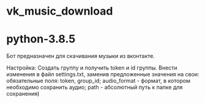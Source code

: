 # vk_music_download
# python-3.8.5

Бот предназначен для скачивания музыки из вконтакте.

Настройка:
Создать группу и получить token и id группы.
Внести изменения в файл settings.txt, заменив предложенные значения на свои: обязательные поля: token, group_id; audio_format - формат, в котором необходимо сохранить аудио; path - абсолютный путь к папке для сохранения)
